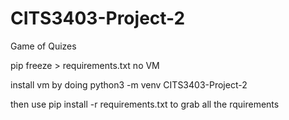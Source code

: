 # CITS3403-Project-2
Game of Quizes

pip freeze > requirements.txt 
no VM 

install vm by doing python3 -m venv CITS3403-Project-2 

then use pip install -r requirements.txt to grab all the rquirements

